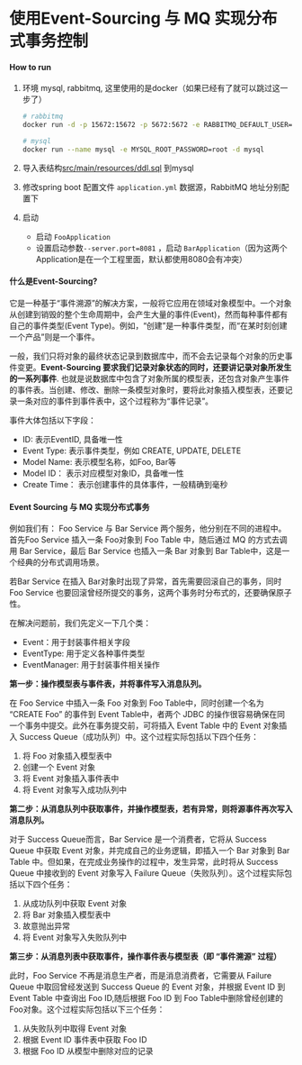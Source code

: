 # 使用Event-Sourcing 与 MQ 实现分布式事务控制

#### How to run

1. 环境 mysql, rabbitmq, 这里使用的是docker（如果已经有了就可以跳过这一步了）

   ```bash
   # rabbitmq
   docker run -d -p 15672:15672 -p 5672:5672 -e RABBITMQ_DEFAULT_USER=admin -e RABBITMQ_DEFAULT_PASS=admin --name rabbitmq rabbitmq:3-management

   # mysql
   docker run --name mysql -e MYSQL_ROOT_PASSWORD=root -d mysql
   ```

2. 导入表结构[src/main/resources/ddl.sql](src/main/resources/ddl.sql) 到mysql

3. 修改spring boot 配置文件 `application.yml` 数据源，RabbitMQ 地址分别配置下

4. 启动

   * 启动 `FooApplication`
   * 设置启动参数`--server.port=8081` ，启动 `BarApplication`（因为这两个Application是在一个工程里面，默认都使用8080会有冲突）

#### 什么是Event-Sourcing?

它是一种基于“事件溯源”的解决方案，一般将它应用在领域对象模型中。一个对象从创建到销毁的整个生命周期中，会产生大量的事件(Event)，然而每种事件都有自己的事件类型(Event Type)。例如，“创建”是一种事件类型，而“在某时刻创建一个产品”则是一个事件。

一般，我们只将对象的最终状态记录到数据库中，而不会去记录每个对象的历史事件变更。**Event-Sourcing 要求我们记录对象状态的同时，还要讲记录对象所发生的一系列事件**. 也就是说数据库中包含了对象所属的模型表，还包含对象产生事件的事件表。当创建、修改、删除一条模型对象时，要将此对象插入模型表，还要记录一条对应的事件到事件表中，这个过程称为“事件记录”。

事件大体包括以下字段：

* ID: 表示EventID, 具备唯一性
* Event Type: 表示事件类型，例如 CREATE, UPDATE, DELETE
* Model Name: 表示模型名称，如Foo, Bar等
* Model ID： 表示对应模型对象ID，具备唯一性
* Create Time： 表示创建事件的具体事件，一般精确到毫秒

#### Event Sourcing 与 MQ 实现分布式事务

例如我们有： Foo Service 与 Bar Service 两个服务，他分别在不同的进程中。首先Foo Service 插入一条 Foo对象到 Foo Table 中，随后通过 MQ 的方式去调用 Bar Service，最后 Bar Service 也插入一条 Bar 对象到 Bar Table中，这是一个经典的分布式调用场景。

若Bar Service 在插入 Bar对象时出现了异常，首先需要回滚自己的事务，同时 Foo Service 也要回滚曾经所提交的事务，这两个事务时分布式的，还要确保原子性。

在解决问题前，我们先定义一下几个类：

* Event：用于封装事件相关字段
* EventType: 用于定义各种事件类型
* EventManager: 用于封装事件相关操作

**第一步：操作模型表与事件表，并将事件写入消息队列。**

在 Foo Service 中插入一条 Foo 对象到 Foo Table中，同时创建一个名为 “CREATE Foo” 的事件到 Event Table中，者两个 JDBC 的操作很容易确保在同一个事务中提交。此外在事务提交前，可将插入 Event Table 中的 Event 对象插入 Success Queue（成功队列）中。这个过程实际包括以下四个任务：

1. 将 Foo 对象插入模型表中
2. 创建一个 Event 对象
3. 将 Event 对象插入事件表中
4. 将 Event 对象写入成功队列中

**第二步：从消息队列中获取事件，并操作模型表，若有异常，则将源事件再次写入消息队列。**

对于 Success Queue而言，Bar Service 是一个消费者，它将从 Success Queue 中获取 Event 对象，并完成自己的业务逻辑，即插入一个 Bar 对象到 Bar Table 中。但如果，在完成业务操作的过程中，发生异常，此时将从 Success Queue 中接收到的 Event 对象写入 Failure Queue（失败队列）。这个过程实际包括以下四个任务：

1. 从成功队列中获取 Event 对象
2. 将 Bar 对象插入模型表中
3. 故意抛出异常
4. 将 Event 对象写入失败队列中

**第三步：从消息列表中获取事件，操作事件表与模型表（即 “事件溯源” 过程）**

此时，Foo Service 不再是消息生产者，而是消息消费者，它需要从 Failure Queue 中取回曾经发送到 Success Queue 的 Event 对象，并根据 Event ID 到 Event Table 中查询出 Foo ID,随后根据 Foo ID 到 Foo Table中删除曾经创建的Foo对象。这个过程实际包括以下三个任务：

1. 从失败队列中取得 Event 对象
2. 根据 Event ID 事件表中获取 Foo ID
3. 根据 Foo ID 从模型中删除对应的记录